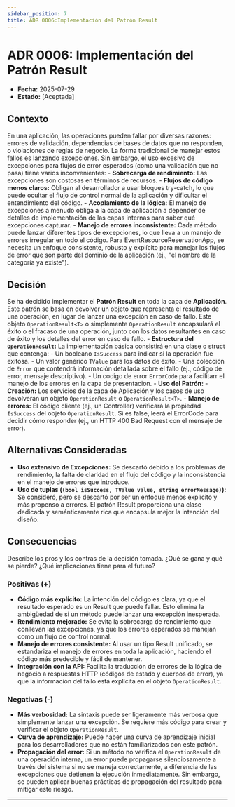 ```yaml
---
sidebar_position: 7
title: ADR 0006:Implementación del Patrón Result
---
```


# ADR 0006:   Implementación del Patrón Result

* **Fecha:** 2025-07-29
* **Estado:** [Aceptada]

## Contexto

En una aplicación, las operaciones pueden fallar por diversas razones: errores de validación, dependencias de bases de datos que no responden, o violaciones de reglas de negocio. La forma tradicional de manejar estos fallos es lanzando excepciones. Sin embargo, el uso excesivo de excepciones para flujos de error esperados (como una validación que no pasa) tiene varios inconvenientes:
    - **Sobrecarga de rendimiento:** Las excepciones son costosas en términos de recursos.
    - **Flujos de código menos claros:** Obligan al desarrollador a usar bloques try-catch, lo que puede ocultar el flujo de control normal de la aplicación y dificultar el entendimiento del código.
    - **Acoplamiento de la lógica:** El manejo de excepciones a menudo obliga a la capa de aplicación a depender de detalles de implementación de las capas internas para saber qué excepciones capturar.
    - **Manejo de errores inconsistente:** Cada método puede lanzar diferentes tipos de excepciones, lo que lleva a un manejo de errores irregular en todo el código.
Para EventResourceReservationApp, se necesita un enfoque consistente, robusto y explícito para manejar los flujos de error que son parte del dominio de la aplicación (ej., "el nombre de la categoría ya existe").

## Decisión

Se ha decidido implementar el **Patrón Result** en toda la capa de **Aplicación**.
Este patrón se basa en devolver un objeto que representa el resultado de una operación, en lugar de lanzar una excepción en caso de fallo. Este objeto `OperationResult<T>` o simplemente `OperationResult` encapsulará el éxito o el fracaso de una operación, junto con los datos resultantes en caso de éxito y los detalles del error en caso de fallo.
    - **Estructura del `OperationResult`:** La implementación básica consistirá en una clase o struct que contenga:
        - Un booleano `IsSuccess` para indicar si la operación fue exitosa.
        - Un valor genérico `TValue` para los datos de éxito.
        - Una colección de `Error` que contendrá información detallada sobre el fallo (ej., código de error, mensaje descriptivo).
        - Un codigo de error `ErrorCode` para facilitarr el manejo de los errores en la capa de presentacion.
    - **Uso del Patrón:**
        - **Creación:** Los servicios de la capa de Aplicación y los casos de uso devolverán un objeto `OperationResult` o `OperationResult<T>`.
        - **Manejo de errores:** El código cliente (ej., un Controller) verificará la propiedad `IsSuccess` del objeto `OperationResult`. Si es false, leerá el ErrorCode para decidir cómo responder (ej., un HTTP 400 Bad Request con el mensaje de error).

## Alternativas Consideradas

* **Uso extensivo de Excepciones:** Se descartó debido a los problemas de rendimiento, la falta de claridad en el flujo del código y la inconsistencia en el manejo de errores que introduce.
* **Uso de tuplas (`(bool isSuccess, TValue value, string errorMessage)`):** Se consideró, pero se descartó por ser un enfoque menos explícito y más propenso a errores. El patrón Result proporciona una clase dedicada y semánticamente rica que encapsula mejor la intención del diseño.

## Consecuencias

Describe los pros y los contras de la decisión tomada. ¿Qué se gana y qué se pierde? ¿Qué implicaciones tiene para el futuro?

### Positivas (+)
* **Código más explícito:** La intención del código es clara, ya que el resultado esperado es un Result que puede fallar. Esto elimina la ambigüedad de si un método puede lanzar una excepción inesperada.
* **Rendimiento mejorado:** Se evita la sobrecarga de rendimiento que conllevan las excepciones, ya que los errores esperados se manejan como un flujo de control normal.
* **Manejo de errores consistente:** Al usar un tipo Result unificado, se estandariza el manejo de errores en toda la aplicación, haciendo el código más predecible y fácil de mantener.
* **Integración con la API:** Facilita la traducción de errores de la lógica de negocio a respuestas HTTP (códigos de estado y cuerpos de error), ya que la información del fallo está explícita en el objeto `OperationResult`.

### Negativas (-)
* **Más verbosidad:** La sintaxis puede ser ligeramente más verbosa que simplemente lanzar una excepción. Se requiere más código para crear y verificar el objeto `OperationResult`.
* **Curva de aprendizaje:** Puede haber una curva de aprendizaje inicial para los desarrolladores que no están familiarizados con este patrón.
* **Propagación del error:** Si un método no verifica el `OperationResult` de una operación interna, un error puede propagarse silenciosamente a través del sistema si no se maneja correctamente, a diferencia de las excepciones que detienen la ejecución inmediatamente. Sin embargo, se pueden aplicar buenas prácticas de propagación del resultado para mitigar este riesgo.

---